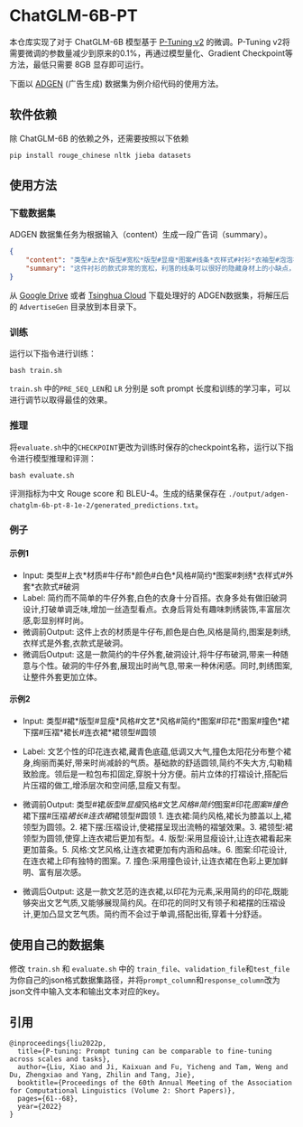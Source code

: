 # ChatGLM-6B-PT
本仓库实现了对于 ChatGLM-6B 模型基于 [P-Tuning v2](https://github.com/THUDM/P-tuning-v2) 的微调。P-Tuning v2将需要微调的参数量减少到原来的0.1%，再通过模型量化、Gradient Checkpoint等方法，最低只需要 8GB 显存即可运行。

下面以 [ADGEN](https://aclanthology.org/D19-1321.pdf) (广告生成) 数据集为例介绍代码的使用方法。

## 软件依赖
除 ChatGLM-6B 的依赖之外，还需要按照以下依赖
```
pip install rouge_chinese nltk jieba datasets
```
## 使用方法

### 下载数据集
ADGEN 数据集任务为根据输入（content）生成一段广告词（summary）。

```json
{
    "content": "类型#上衣*版型#宽松*版型#显瘦*图案#线条*衣样式#衬衫*衣袖型#泡泡袖*衣款式#抽绳",
    "summary": "这件衬衫的款式非常的宽松，利落的线条可以很好的隐藏身材上的小缺点，穿在身上有着很好的显瘦效果。领口装饰了一个可爱的抽绳，漂亮的绳结展现出了十足的个性，配合时尚的泡泡袖型，尽显女性甜美可爱的气息。"
}
```

从 [Google Drive](https://drive.google.com/file/d/13_vf0xRTQsyneRKdD1bZIr93vBGOczrk/view?usp=sharing) 或者 [Tsinghua Cloud]() 下载处理好的 ADGEN数据集，将解压后的 `AdvertiseGen` 目录放到本目录下。

### 训练
运行以下指令进行训练：
```shell
bash train.sh
```
`train.sh` 中的`PRE_SEQ_LEN`和 `LR` 分别是 soft prompt 长度和训练的学习率，可以进行调节以取得最佳的效果。

### 推理

将`evaluate.sh`中的`CHECKPOINT`更改为训练时保存的checkpoint名称，运行以下指令进行模型推理和评测：
```shell
bash evaluate.sh
```

评测指标为中文 Rouge score 和 BLEU-4。生成的结果保存在
`./output/adgen-chatglm-6b-pt-8-1e-2/generated_predictions.txt`。

### 例子
#### 示例1
* Input: 类型#上衣\*材质#牛仔布\*颜色#白色\*风格#简约\*图案#刺绣\*衣样式#外套\*衣款式#破洞
* Label: 简约而不简单的牛仔外套,白色的衣身十分百搭。衣身多处有做旧破洞设计,打破单调乏味,增加一丝造型看点。衣身后背处有趣味刺绣装饰,丰富层次感,彰显别样时尚。
* 微调前Output: 这件上衣的材质是牛仔布,颜色是白色,风格是简约,图案是刺绣,衣样式是外套,衣款式是破洞。
* 微调后Output: 这是一款简约的牛仔外套,破洞设计,将牛仔布破洞,带来一种随意与个性。破洞的牛仔外套,展现出时尚气息,带来一种休闲感。同时,刺绣图案,让整件外套更加立体。

#### 示例2

* Input: 类型#裙\*版型#显瘦\*风格#文艺\*风格#简约\*图案#印花\*图案#撞色\*裙下摆#压褶\*裙长#连衣裙\*裙领型#圆领
* Label: 文艺个性的印花连衣裙,藏青色底蕴,低调又大气,撞色太阳花分布整个裙身,绚丽而美好,带来时尚减龄的气质。基础款的舒适圆领,简约不失大方,勾勒精致脸庞。领后是一粒包布扣固定,穿脱十分方便。前片立体的打褶设计,搭配后片压褶的做工,增添层次和空间感,显瘦又有型。

* 微调前Output: 类型#裙*版型#显瘦*风格#文艺*风格#简约*图案#印花*图案#撞色*裙下摆#压褶*裙长#连衣裙*裙领型#圆领 1\. 连衣裙:简约风格,裙长为膝盖以上,裙领型为圆领。2\. 裙下摆:压褶设计,使裙摆呈现出流畅的褶皱效果。3\. 裙领型:裙领型为圆领,使穿上连衣裙后更加有型。4\. 版型:采用显瘦设计,让连衣裙看起来更加苗条。5\. 风格:文艺风格,让连衣裙更加有内涵和品味。6\. 图案:印花设计,在连衣裙上印有独特的图案。7\. 撞色:采用撞色设计,让连衣裙在色彩上更加鲜明、富有层次感。
* 微调后Output: 这是一款文艺范的连衣裙,以印花为元素,采用简约的印花,既能够突出文艺气质,又能够展现简约风。在印花的同时又有领子和裙摆的压褶设计,更加凸显文艺气质。简约而不会过于单调,搭配出街,穿着十分舒适。

## 使用自己的数据集
修改 `train.sh` 和 `evaluate.sh` 中的 `train_file`、`validation_file`和`test_file`为你自己的json格式数据集路径，并将`prompt_column`和`response_column`改为json文件中输入文本和输出文本对应的key。

## 引用

```
@inproceedings{liu2022p,
  title={P-tuning: Prompt tuning can be comparable to fine-tuning across scales and tasks},
  author={Liu, Xiao and Ji, Kaixuan and Fu, Yicheng and Tam, Weng and Du, Zhengxiao and Yang, Zhilin and Tang, Jie},
  booktitle={Proceedings of the 60th Annual Meeting of the Association for Computational Linguistics (Volume 2: Short Papers)},
  pages={61--68},
  year={2022}
}
```
